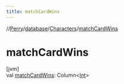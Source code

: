 ```yaml
---
title: matchCardWins
---
```

//[Perry](../../../index.html)/[database](../index.html)/[Characters](index.html)/[matchCardWins](match-card-wins.html)



# matchCardWins



[jvm]\
val [matchCardWins](match-card-wins.html): Column<[Int](https://kotlinlang.org/api/latest/jvm/stdlib/kotlin/-int/index.html)>




